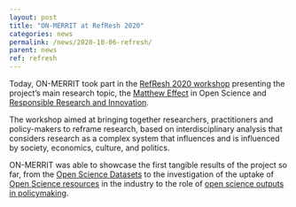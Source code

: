 ```yaml
---
layout: post
title: "ON-MERRIT at RefResh 2020"
categories: news
permalink: /news/2020-10-06-refresh/
parent: news
ref: refresh
---
```

Today, ON-MERRIT took part in the [RefResh 2020 workshop](http://refresh20.infrascience.isti.cnr.it/) presenting the project’s main research topic, the [Matthew Effect](https://en.wikipedia.org/wiki/Matthew_effect) in Open Science and [Responsible Research and Innovation](https://ec.europa.eu/programmes/horizon2020/en/h2020-section/responsible-research-innovation). 

The workshop aimed at bringing together researchers, practitioners and policy-makers to reframe research, based on interdisciplinary analysis that considers research as a complex system that influences and is influenced by society, economics, culture, and politics. 

ON-MERRIT was able to showcase the first tangible results of the project so far, from the [Open Science Datasets](https://zenodo.org/record/3874587) to the investigation of the uptake of [Open Science resources](https://zenodo.org/record/3875018) in the industry to the role of [open science outputs in policymaking](https://zenodo.org/record/3875055).


